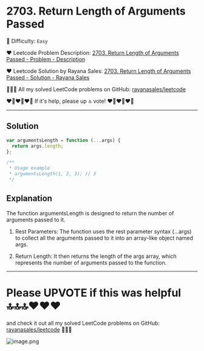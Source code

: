 # 2703. Return Length of Arguments Passed

🌱 Difficulty: `Easy`

❤️ Leetcode Problem Description: [2703. Return Length of Arguments Passed - Problem - Description](https://leetcode.com/problems/return-length-of-arguments-passed/description/)

❤️ Leetcode Solution by Rayana Sales: [2703. Return Length of Arguments Passed - Solution - Rayana Sales](https://leetcode.com/problems/return-length-of-arguments-passed/solutions/5736837/simple-beginner-friendly-javascript-solution-explanation/)

💁🏻‍♀️ All my solved LeetCode problems on GitHub: [rayanasales/leetcode](https://github.com/rayanasales/leetcode)

❤️‍🔥❤️‍🔥❤️‍🔥 If it's help, please up 🔝 vote! ❤️‍🔥❤️‍🔥❤️‍🔥

---

## Solution

```Javascript []
var argumentsLength = function (...args) {
  return args.length;
};

/**
 * Usage example
 * argumentsLength(1, 2, 3); // 3
 */
```

## Explanation

The function argumentsLength is designed to return the number of arguments passed to it.

1. Rest Parameters: The function uses the rest parameter syntax (...args) to collect all the arguments passed to it into an array-like object named args.

2. Return Length: It then returns the length of the args array, which represents the number of arguments passed to the function.

---

# Please UPVOTE if this was helpful 🔝🔝🔝❤️❤️❤️

and check it out all my solved LeetCode problems on GitHub: [rayanasales/leetcode](https://github.com/rayanasales/leetcode) 🤙😚🤘

![image.png](https://assets.leetcode.com/users/images/57bce3b1-56e2-4c20-9cdf-b61fef26b93b_1725494158.6252415.png)
